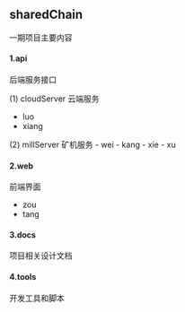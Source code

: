 ## sharedChain
一期项目主要内容

#### 1.api 

后端服务接口

(1) cloudServer 云端服务 
   
   -   luo
   -   xiang
    
(2)	millServer 矿机服务
    - wei
    - kang
    - xie 
    - xu
    
#### 2.web 

前端界面
- zou
- tang
#### 3.docs

项目相关设计文档


#### 4.tools 

开发工具和脚本
